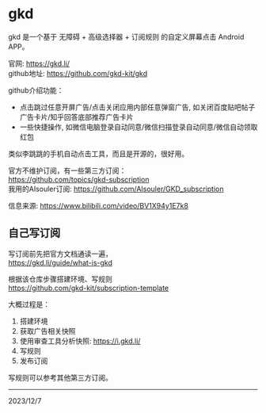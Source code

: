 # gkd

gkd 是一个基于 无障碍 + 高级选择器 + 订阅规则 的自定义屏幕点击 Android APP。  

官网: https://gkd.li/  
github地址: https://github.com/gkd-kit/gkd  

github介绍功能：  
- 点击跳过任意开屏广告/点击关闭应用内部任意弹窗广告, 如关闭百度贴吧帖子广告卡片/知乎回答底部推荐广告卡片
- 一些快捷操作, 如微信电脑登录自动同意/微信扫描登录自动同意/微信自动领取红包

类似李跳跳的手机自动点击工具，而且是开源的，很好用。  

官方不维护订阅，有一些第三方订阅：  
https://github.com/topics/gkd-subscription  
我用的AIsouler订阅: https://github.com/AIsouler/GKD_subscription  


信息来源: https://www.bilibili.com/video/BV1X94y1E7k8  


## 自己写订阅

写订阅前先把官方文档通读一遍，  
https://gkd.li/guide/what-is-gkd  

根据该仓库步骤搭建环境、写规则  
https://github.com/gkd-kit/subscription-template  

大概过程是：  
1. 搭建环境
2. 获取广告相关快照
3. 使用审查工具分析快照: https://i.gkd.li/
4. 写规则
5. 发布订阅

写规则可以参考其他第三方订阅。  


---
2023/12/7  
